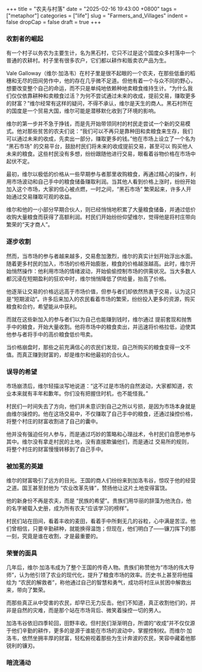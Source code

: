 +++
title = "农夫与村落"
date = "2025-02-16 19:43:00 +0800"
tags = ["metaphor"]
categories = ["life"]
slug = "Farmers_and_Villages"
indent = false
dropCap = false
draft = true
+++

### 收割者的崛起
有一个村子以务农为主要生计，名为黑石村，它只不过是这个国度众多村落中一个普通的农耕村。村子里有很多农户，它们都以耕作和贩卖农产品为生。

Vale Galloway（维尔·加洛韦）在村子里是很不起眼的一个农夫，在那些低垂的稻穗和无尽的田间劳作中，他的存在几乎微不足道。但他有着一个与众不同的野心，想要改变整个自己的命运，而不只是单纯地依赖种地卖粮食维持生计。“为什么我们仅仅依靠耕种和卖粮食过活？为何不尝试通过未来的收成，提前交易，赚取更多的财富？”维尔经常有这样的疑问，不得不承认，维尔是天生的商人。黑石村所在的国度是一个贸易大国，维尔可能是潜移默化收到了环境的影响。

维尔的第一步并不急于挣钱，而是先开始带领同村的村民走尝试一个新的交易模式。他对那些贫苦的农夫们说：“我们可以不再只是靠种田和卖粮食来生存，我们可以通过未来的收成，先卖出一部分，赚取更多的钱。”他在市场上设立了一个名为 “黑石市场” 的交易平台，鼓励村民们将未来的收成提前交易，甚至可以 购买他人未来的粮食。这些村民没有多想，纷纷跟随他进行交易，眼看着谷物价格在市场中起伏不定。

最初，维尔以极低的价格从一些早期参与者那里收购粮食，再通过精心的操作，利用市场波动和自己手中的粮食储备赚取利润。当其他人看到价格上涨时，纷纷开始加入这个市场，大家的信心被点燃，一时之间，“黑石市场” 繁荣起来，许多人开始通过交易赚取可观的收益。

维尔和他的一小部分早期合伙人，则已经悄悄地积累了大量粮食储备，并通过低价收购大量粮食而获得了高额利润。村民们开始纷纷仰望维尔，觉得他是将村庄带向繁荣的“天才商人”。

### 逐步收割
然而，当市场的参与者越来越多，交易愈加激烈，维尔的真实计划开始浮出水面。随着更多村民的加入，市场的价格开始膨胀，粮食的价格越涨越高。此时，维尔开始悄然操作：他利用市场的情绪波动，开始偷偷控制市场的供需状况。当大多数人都沉浸在短期盈利的狂欢中时，维尔悄悄降低了供给量，抬高了价格。

他逐渐让交易的价格远远高于市场价值，但参与者们却依然热衷于交易，认为这只是“短期波动”。许多后来加入的农民看着市场的繁荣，纷纷投入更多的资源，购买粮食和合约，希望能从中获利。

而就在这些新加入的参与者们以为自己也能赚到钱时，维尔通过 提前套现和抛售手中的粮食，开始大量收割。他将市场中的粮食卖出，并迅速将价格拉低，迫使其他参与者将手中的高价粮食低价甩卖。

当价格崩盘时，那些之前充满信心的农民们发现，自己所购买的粮食变得一文不值。而真正赚到财富的，却是维尔和他最初的合伙人。

### 误导的希望
市场崩溃后，维尔轻描淡写地说道：“这不过是市场的自然波动，大家都知道，农业本来就有丰年和歉年。你们没有把握住时机，也不能怪我。”

村民们一时间失去了方向，他们并未意识到自己之所以亏损，是因为市场本身就是由维尔操控的。他在这场交易中，不仅赚取了自己手中的粮食，还通过操控价格，将整个村庄的财富收割进了自己的囊中。

他并没有强迫任何人参与，而是通过巧妙的策略和心理战术，令村民们自愿地参与其中。维尔没有拿走村民的土地，没有直接欺骗他们，而是通过 交易所的规则，将整个村庄的财富慢慢转移到了自己手中。

### 被加冕的英雄
维尔的财富吸引了远方的目光。王国的商人们纷纷来到加洛韦谷，惊叹于他的经营之道。国王甚至封他为 “农业改革先锋”，赞扬他让这片土地变得富饶。

他的新身份不再是农夫，而是 “民族的希望”。贵族们用华丽的辞藻为他洗白，他的名字被载入史册，成为所有农夫“应该学习的榜样”。

村民们站在田间，看着丰收的麦田，看着手中所剩无几的谷粒，心中满是苦涩。他们曾相信，只要辛勤耕种，就能换得温饱；但现在，他们明白了——镰刀挥下的那一刻，究竟是谁在收割，才是最重要的。

### 荣誉的面具
几年后，维尔·加洛韦成为了整个王国的传奇人物。贵族们称赞他为“市场的伟大导师”，认为他引领了农业的现代化，提升了粮食市场的效率。历史书上甚至将他描绘为 “农民的解救者”，称他通过自己的智慧和勇气，成功将村庄从贫困中解救出来，带向了繁荣。

而那些真正从中受害的农民，却早已无力反击。他们不知道，真正收割他们的，并非是自然的灾难，而是那个站在市场背后、微笑着操控一切的男人。

加洛韦谷依旧四季轮回，田野丰收。但村民们渐渐明白，所谓的“收成”并不仅仅源于他们辛勤的耕作，更多的是源于谁能在市场的波动中，掌握控制权。而维尔·加洛韦，依然坐拥丰厚的财富，轻松俯视着那些为生计奔波的农民，笑容中藏着他那锐利的镰刃。

### 暗流涌动

